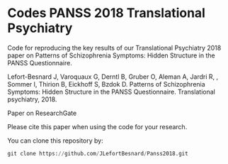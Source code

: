 # Codes PANSS 2018 Translational Psychiatry

Code for reproducing the key results of our Translational Psychiatry 2018 paper on Patterns of Schizophrenia Symptoms: Hidden Structure in the PANSS Questionnaire.

Lefort-Besnard J, Varoquaux G, Derntl B, Gruber O, Aleman A, Jardri R, , Sommer I, Thirion B, Eickhoff S, Bzdok D. Patterns of Schizophrenia Symptoms: Hidden Structure in the PANSS Questionnaire. Translational psychiatry, 2018.

Paper on ResearchGate

Please cite this paper when using the code for your research.

You can clone this repository by:

```python
git clone https://github.com/JLefortBesnard/Panss2018.git
```
